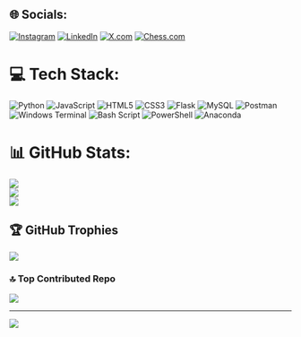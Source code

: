 
## 🌐 Socials:
[![Instagram](https://img.shields.io/badge/Instagram-%23E4405F.svg?logo=Instagram&logoColor=white)](https://instagram.com/deeepanshurawat) [![LinkedIn](https://img.shields.io/badge/LinkedIn-%230077B5.svg?logo=linkedin&logoColor=white)](https://linkedin.com/in/deeepanshurawat) [![X.com](https://img.shields.io/badge/X.com-%23000000.svg?logo=x&logoColor=white)]([https://x.com/your_x_handle](https://x.com/RawatDeeepanshu)) [![Chess.com](https://img.shields.io/badge/Chess.com-%234F7838.svg?logo=chess.com&logoColor=white)](https://www.chess.com/member/deeepanshurawat)


# 💻 Tech Stack:
![Python](https://img.shields.io/badge/python-3670A0?style=for-the-badge&logo=python&logoColor=ffdd54) ![JavaScript](https://img.shields.io/badge/javascript-%23323330.svg?style=for-the-badge&logo=javascript&logoColor=%23F7DF1E) ![HTML5](https://img.shields.io/badge/html5-%23E34F26.svg?style=for-the-badge&logo=html5&logoColor=white) ![CSS3](https://img.shields.io/badge/css3-%231572B6.svg?style=for-the-badge&logo=css3&logoColor=white) ![Flask](https://img.shields.io/badge/flask-%23000.svg?style=for-the-badge&logo=flask&logoColor=white) ![MySQL](https://img.shields.io/badge/mysql-4479A1.svg?style=for-the-badge&logo=mysql&logoColor=white) ![Postman](https://img.shields.io/badge/Postman-FF6C37?style=for-the-badge&logo=postman&logoColor=white) ![Windows Terminal](https://img.shields.io/badge/Windows%20Terminal-%234D4D4D.svg?style=for-the-badge&logo=windows-terminal&logoColor=white) ![Bash Script](https://img.shields.io/badge/bash_script-%23121011.svg?style=for-the-badge&logo=gnu-bash&logoColor=white) ![PowerShell](https://img.shields.io/badge/PowerShell-%235391FE.svg?style=for-the-badge&logo=powershell&logoColor=white) ![Anaconda](https://img.shields.io/badge/Anaconda-%2344A833.svg?style=for-the-badge&logo=anaconda&logoColor=white)
# 📊 GitHub Stats:
![](https://github-readme-stats.vercel.app/api?username=deepanshuXrawat&theme=radical&hide_border=false&include_all_commits=true&count_private=false)<br/>
![](https://nirzak-streak-stats.vercel.app/?user=deepanshuXrawat&theme=radical&hide_border=false)<br/>
![](https://github-readme-stats.vercel.app/api/top-langs/?username=deepanshuXrawat&theme=radical&hide_border=false&include_all_commits=true&count_private=false&layout=compact)

## 🏆 GitHub Trophies
![](https://github-profile-trophy.vercel.app/?username=deepanshuXrawat&theme=radical&no-frame=false&no-bg=true&margin-w=4)

### 🔝 Top Contributed Repo
![](https://github-contributor-stats.vercel.app/api?username=deepanshuXrawat&limit=5&theme=radical&combine_all_yearly_contributions=true)

---
[![](https://visitcount.itsvg.in/api?id=deepanshuXrawat&icon=0&color=13)](https://visitcount.itsvg.in)

